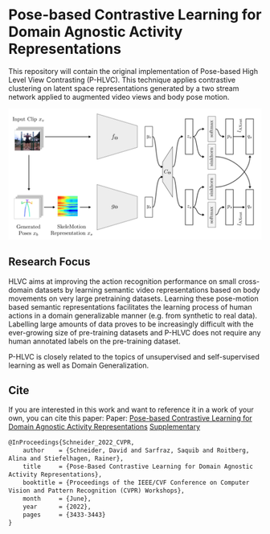 # Pose-based Contrastive Learning for Domain Agnostic Activity Representations

This repository will contain the original implementation of Pose-based High Level View Contrasting (P-HLVC).
This technique applies contrastive clustering on latent space representations generated by a two stream network
applied to augmented video views and body pose motion.

![alt text](asset/architecture.png "Architecture overview P-HLVC")

## Research Focus
HLVC aims at improving the action recognition performance on small cross-domain datasets by learning semantic video representations
based on body movements on very large pretraining datasets. Learning these pose-motion based semantic representations
facilitates the learning process of human actions in a domain generalizable manner (e.g. from synthetic to real data). Labelling large amounts of data
proves to be increasingly difficult with the ever-growing size of pre-training datasets and P-HLVC does not require any human
annotated labels on the pre-training dataset.

P-HLVC is closely related to the topics of unsupervised and self-supervised learning as well as Domain Generalization.

## Cite

If you are interested in this work and want to reference it in a work of your own, you can cite this paper:
Paper: [Pose-based Contrastive Learning for Domain Agnostic Activity Representations](https://openaccess.thecvf.com/content/CVPR2022W/RoSe/papers/Schneider_Pose-Based_Contrastive_Learning_for_Domain_Agnostic_Activity_Representations_CVPRW_2022_paper.pdf)
[Supplementary](https://openaccess.thecvf.com/content/CVPR2022W/RoSe/supplemental/Schneider_Pose-Based_Contrastive_Learning_CVPRW_2022_supplemental.pdf)

```
@InProceedings{Schneider_2022_CVPR,
    author    = {Schneider, David and Sarfraz, Saquib and Roitberg, Alina and Stiefelhagen, Rainer},
    title     = {Pose-Based Contrastive Learning for Domain Agnostic Activity Representations},
    booktitle = {Proceedings of the IEEE/CVF Conference on Computer Vision and Pattern Recognition (CVPR) Workshops},
    month     = {June},
    year      = {2022},
    pages     = {3433-3443}
}
```

